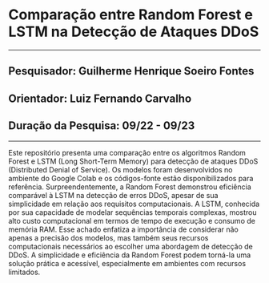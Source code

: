 # Comparação entre Random Forest e LSTM na Detecção de Ataques DDoS

---------------------------------------
## Pesquisador: Guilherme Henrique Soeiro Fontes
## Orientador: Luiz Fernando Carvalho
## Duração da Pesquisa: 09/22 - 09/23
---------------------------------------

Este repositório presenta uma comparação entre os algoritmos Random Forest e LSTM (Long Short-Term Memory) para detecção de ataques DDoS (Distributed Denial of Service). Os modelos foram desenvolvidos no ambiente do Google Colab e os códigos-fonte estão disponibilizados para referência. Surpreendentemente, a Random Forest demonstrou eficiência comparável à LSTM na detecção de erros DDoS, apesar de sua simplicidade em relação aos requisitos computacionais. A LSTM, conhecida por sua capacidade de modelar sequências temporais complexas, mostrou alto custo computacional em termos de tempo de execução e consumo de memória RAM. Esse achado enfatiza a importância de considerar não apenas a precisão dos modelos, mas também seus recursos computacionais necessários ao escolher uma abordagem de detecção de DDoS. A simplicidade e eficiência da Random Forest podem torná-la uma solução prática e acessível, especialmente em ambientes com recursos limitados.

